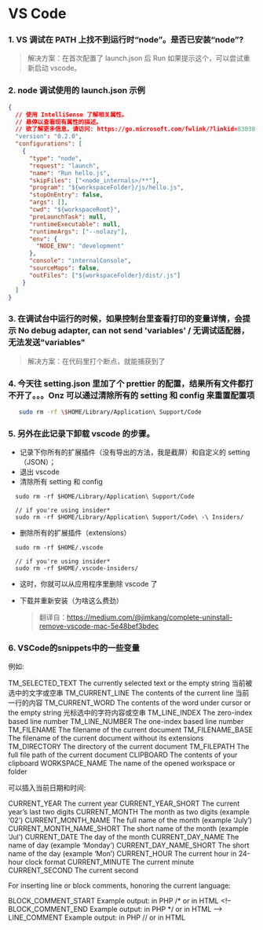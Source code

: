 # VS Code

### 1. VS 调试在 PATH 上找不到运行时“node”。是否已安装“node”?

> 解决方案：在首次配置了 launch.json 后 Run 如果提示这个，可以尝试重新启动 vscode。

### 2. node 调试使用的 launch.json 示例

```json
{
  // 使用 IntelliSense 了解相关属性。
  // 悬停以查看现有属性的描述。
  // 欲了解更多信息，请访问: https://go.microsoft.com/fwlink/?linkid=830387
  "version": "0.2.0",
  "configurations": [
    {
      "type": "node",
      "request": "launch",
      "name": "Run hello.js",
      "skipFiles": ["<node_internals>/**"],
      "program": "${workspaceFolder}/js/hello.js",
      "stopOnEntry": false,
      "args": [],
      "cwd": "${workspaceRoot}",
      "preLaunchTask": null,
      "runtimeExecutable": null,
      "runtimeArgs": ["--nolazy"],
      "env": {
        "NODE_ENV": "development"
      },
      "console": "internalConsole",
      "sourceMaps": false,
      "outFiles": ["${workspaceFolder}/dist/.js"]
    }
  ]
}
```

### 3. 在调试台中运行的时候，如果控制台里查看打印的变量详情，会提示 No debug adapter, can not send 'variables' / 无调试适配器，无法发送"variables"

> 解决方案：在代码里打个断点，就能捕获到了

### 4. 今天往 setting.json 里加了个 prettier 的配置，结果所有文件都打不开了。。。Onz 可以通过清除所有的 setting 和 config 来重置配置项

```bash
   sudo rm -rf \$HOME/Library/Application\ Support/Code
```

### 5. 另外在此记录下卸载 vscode 的步骤。

- 记录下你所有的扩展插件（没有导出的方法，我是截屏）和自定义的 setting（JSON）；
- 退出 vscode
- 清除所有 setting 和 config

```
  sudo rm -rf $HOME/Library/Application\ Support/Code  
                
  // if you're using insider*                                       
  sudo rm -rf $HOME/Library/Application\ Support/Code\ -\ Insiders/
```

- 删除所有的扩展插件（extensions）

```
  sudo rm -rf $HOME/.vscode                

  // if you're using insider*                                                              
  sudo rm -rf $HOME/.vscode-insiders/
```

- 这时，你就可以从应用程序里删除 vscode 了
- 下载并重新安装（为啥这么费劲）
  
  > 翻译自：https://medium.com/@jimkang/complete-uninstall-remove-vscode-mac-5e48bef3bdec



### 6. VSCode的snippets中的一些变量

例如:

  TM_SELECTED_TEXT The currently selected text or the empty string 当前被选中的文字或空串
  TM_CURRENT_LINE The contents of the current line 当前一行的内容
  TM_CURRENT_WORD The contents of the word under cursor or the empty string 光标选中的字符内容或空串
  TM_LINE_INDEX The zero-index based line number 
  TM_LINE_NUMBER The one-index based line number
  TM_FILENAME The filename of the current document
  TM_FILENAME_BASE The filename of the current document without its extensions
  TM_DIRECTORY The directory of the current document
  TM_FILEPATH The full file path of the current document
  CLIPBOARD The contents of your clipboard
  WORKSPACE_NAME The name of the opened workspace or folder

可以插入当前日期和时间:

  CURRENT_YEAR The current year
  CURRENT_YEAR_SHORT The current year’s last two digits
  CURRENT_MONTH The month as two digits (example ‘02’)
  CURRENT_MONTH_NAME The full name of the month (example ‘July’)
  CURRENT_MONTH_NAME_SHORT The short name of the month (example ‘Jul’)
  CURRENT_DATE The day of the month
  CURRENT_DAY_NAME The name of day (example ‘Monday’)
  CURRENT_DAY_NAME_SHORT The short name of the day (example ‘Mon’)
  CURRENT_HOUR The current hour in 24-hour clock format
  CURRENT_MINUTE The current minute
  CURRENT_SECOND The current second

For inserting line or block comments, honoring the current language:

  BLOCK_COMMENT_START Example output: in PHP /* or in HTML <!–
  BLOCK_COMMENT_END Example output: in PHP */ or in HTML -->
  LINE_COMMENT Example output: in PHP // or in HTML <!-- -->

